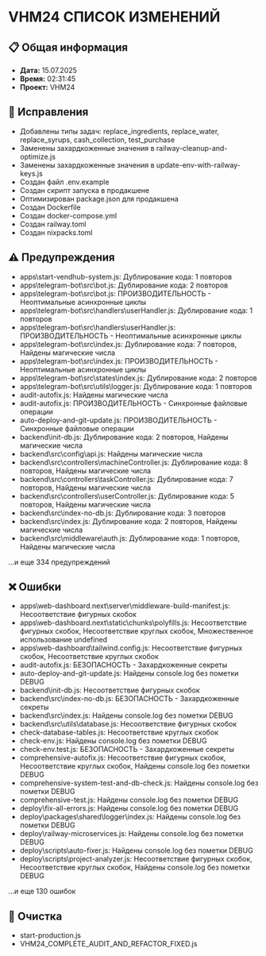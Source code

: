 # VHM24 СПИСОК ИЗМЕНЕНИЙ

## 📋 Общая информация

- **Дата:** 15.07.2025
- **Время:** 02:31:45
- **Проект:** VHM24

## 🔧 Исправления

- Добавлены типы задач: replace_ingredients, replace_water, replace_syrups, cash_collection, test_purchase
- Заменены захардкоженные значения в railway-cleanup-and-optimize.js
- Заменены захардкоженные значения в update-env-with-railway-keys.js
- Создан файл .env.example
- Создан скрипт запуска в продакшене
- Оптимизирован package.json для продакшена
- Создан Dockerfile
- Создан docker-compose.yml
- Создан railway.toml
- Создан nixpacks.toml

## ⚠️ Предупреждения

- apps\start-vendhub-system.js: Дублирование кода: 1 повторов
- apps\telegram-bot\src\bot.js: Дублирование кода: 2 повторов
- apps\telegram-bot\src\bot.js: ПРОИЗВОДИТЕЛЬНОСТЬ - Неоптимальные асинхронные циклы
- apps\telegram-bot\src\handlers\userHandler.js: Дублирование кода: 1 повторов
- apps\telegram-bot\src\handlers\userHandler.js: ПРОИЗВОДИТЕЛЬНОСТЬ - Неоптимальные асинхронные циклы
- apps\telegram-bot\src\index.js: Дублирование кода: 7 повторов, Найдены магические числа
- apps\telegram-bot\src\index.js: ПРОИЗВОДИТЕЛЬНОСТЬ - Неоптимальные асинхронные циклы
- apps\telegram-bot\src\states\index.js: Дублирование кода: 2 повторов
- apps\telegram-bot\src\utils\logger.js: Дублирование кода: 1 повторов
- audit-autofix.js: Найдены магические числа
- audit-autofix.js: ПРОИЗВОДИТЕЛЬНОСТЬ - Синхронные файловые операции
- auto-deploy-and-git-update.js: ПРОИЗВОДИТЕЛЬНОСТЬ - Синхронные файловые операции
- backend\init-db.js: Дублирование кода: 2 повторов, Найдены магические числа
- backend\src\config\api.js: Найдены магические числа
- backend\src\controllers\machineController.js: Дублирование кода: 8 повторов, Найдены магические числа
- backend\src\controllers\taskController.js: Дублирование кода: 7 повторов, Найдены магические числа
- backend\src\controllers\userController.js: Дублирование кода: 5 повторов, Найдены магические числа
- backend\src\index-no-db.js: Дублирование кода: 3 повторов
- backend\src\index.js: Дублирование кода: 2 повторов, Найдены магические числа
- backend\src\middleware\auth.js: Дублирование кода: 1 повторов, Найдены магические числа

...и еще 334 предупреждений

## ❌ Ошибки

- apps\web-dashboard\.next\server\middleware-build-manifest.js: Несоответствие фигурных скобок
- apps\web-dashboard\.next\static\chunks\polyfills.js: Несоответствие фигурных скобок, Несоответствие круглых скобок, Множественное использование undefined
- apps\web-dashboard\tailwind.config.js: Несоответствие фигурных скобок, Несоответствие круглых скобок
- audit-autofix.js: БЕЗОПАСНОСТЬ - Захардкоженные секреты
- auto-deploy-and-git-update.js: Найдены console.log без пометки DEBUG
- backend\init-db.js: Несоответствие фигурных скобок
- backend\src\index-no-db.js: БЕЗОПАСНОСТЬ - Захардкоженные секреты
- backend\src\index.js: Найдены console.log без пометки DEBUG
- backend\src\utils\database.js: Несоответствие фигурных скобок
- check-database-tables.js: Несоответствие круглых скобок
- check-env.js: Найдены console.log без пометки DEBUG
- check-env.test.js: БЕЗОПАСНОСТЬ - Захардкоженные секреты
- comprehensive-autofix.js: Несоответствие фигурных скобок, Несоответствие круглых скобок, Найдены console.log без пометки DEBUG
- comprehensive-system-test-and-db-check.js: Найдены console.log без пометки DEBUG
- comprehensive-test.js: Найдены console.log без пометки DEBUG
- deploy\fix-all-errors.js: Найдены console.log без пометки DEBUG
- deploy\packages\shared\logger\index.js: Найдены console.log без пометки DEBUG
- deploy\railway-microservices.js: Найдены console.log без пометки DEBUG
- deploy\scripts\auto-fixer.js: Найдены console.log без пометки DEBUG
- deploy\scripts\project-analyzer.js: Несоответствие фигурных скобок, Несоответствие круглых скобок, Найдены console.log без пометки DEBUG

...и еще 130 ошибок

## 🧹 Очистка

- start-production.js
- VHM24_COMPLETE_AUDIT_AND_REFACTOR_FIXED.js
